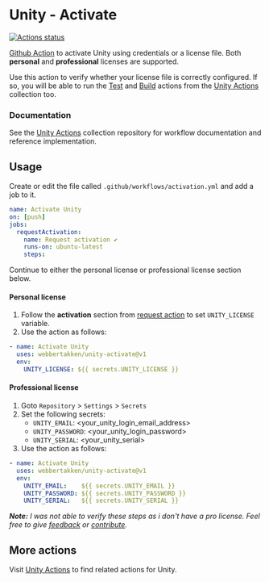# Unity - Activate
[![Actions status](https://github.com/WebberTakken/unity-activate/workflows/Actions%20%F0%9F%98%8E/badge.svg)](https://github.com/WebberTakken/unity-activate/workflows/Actions%20%F0%9F%98%8E/badge.svg)

[Github Action](https://github.com/features/actions)
to activate Unity using credentials or a license file. Both **personal** and 
**professional** licenses are supported.

Use this action to verify whether your license file is correctly configured. If 
so, you will be able to run the 
[Test](https://github.com/webbertakken/unity-actions#test) and
[Build](https://github.com/webbertakken/unity-actions#build)
actions from the 
[Unity Actions](https://github.com/webbertakken/unity-actions) 
collection too.

### Documentation

See the 
[Unity Actions](https://github.com/webbertakken/unity-actions)
collection repository for workflow documentation and reference implementation.

## Usage

Create or edit the file called `.github/workflows/activation.yml` and add a job to it.
 
```yaml
name: Activate Unity
on: [push]
jobs:
  requestActivation:
    name: Request activation ✔
    runs-on: ubuntu-latest
    steps:
```

Continue to either the personal license or professional license section below.

#### Personal license

1. Follow the **activation** section from [request action](https://github.com/marketplace/actions/unity-request-activation-file) to set `UNITY_LICENSE` variable.
2. Use the action as follows:

```yaml
- name: Activate Unity
  uses: webbertakken/unity-activate@v1
  env:
    UNITY_LICENSE: ${{ secrets.UNITY_LICENSE }}
```

#### Professional license

1. Goto `Repository` > `Settings` > `Secrets`
2. Set the following secrets:
    - `UNITY_EMAIL`: &lt;your_unity_login_email_address&gt;
    - `UNITY_PASSWORD`: &lt;your_unity_login_password&gt;
    - `UNITY_SERIAL`: &lt;your_unity_serial&gt;
3. Use the action as follows:

```yaml
- name: Activate Unity
  uses: webbertakken/unity-activate@v1
  env:
    UNITY_EMAIL:    ${{ secrets.UNITY_EMAIL }}
    UNITY_PASSWORD: ${{ secrets.UNITY_PASSWORD }}
    UNITY_SERIAL:   ${{ secrets.UNITY_SERIAL }}
```

_**Note:** I was not able to verify these steps as i don't have a pro license. Feel free 
to give 
[feedback](https://github.com/webbertakken/unity-activate/issues/new) or 
[contribute](https://github.com/webbertakken/unity-activate)._

## More actions

Visit 
[Unity Actions](https://github.com/webbertakken/unity-actions) 
to find related actions for Unity.
